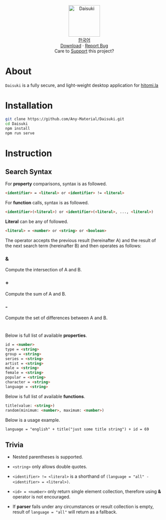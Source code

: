 <div align="center">
	<img width="100px" src="https://github.com/Any-Material/Daisuki/blob/master/docs/images/icon.png?raw=true" align="center" alt="Daisuki"/>
</div>
<div align="center">
	<a href="/docs/readme_kr.md">한국어</a>
</div>
<div align="center">
	<a href="https://github.com/Any-Material/Daisuki/releases">Download</a>
	·
	<a href="https://github.com/Any-Material/Daisuki/issues/new">Report Bug</a>
</div>
<div align="center">
	Care to <a href="https://toss.me/Sombian">Support</a> this project?
</div>

# About

`Daisuki` is a fully secure, and light-weight desktop application for [hitomi.la](https://hitomi.la)  

# Installation

```bash
git clone https://github.com/Any-Material/Daisuki.git
cd Daisuki
npm install
npm run serve
```

# Instruction

## Search Syntax

For **property** comparisons, syntax is as followed.

```md
<identifier> = <literal> or <identifier> != <literal>
```

For **function** calls, syntax is as followed.

```md
<identifier>(<literal>) or <identifier>(<literal>, ..., <literal>)
```

**Literal** can be any of followed.

```md
<literal> = <number> or <string> or <boolean>
```

The operator accepts the previous result (hereinafter A) and the result of the next search term (hereinafter B) and then operates as follows:

### &

Compute the intersection of A and B.

### +

Compute the sum of A and B.

### -

Compute the set of differences between A and B.

#

Below is full list of available **properties**.

```md
id = <number>
type = <string>
group = <string>
series = <string>
artist = <string>
male = <string>
female = <string>
popular = <string>
character = <string>
language = <string>
```

Below is full list of available **functions**.

```md
title(value: <string>)
random(minimum: <number>, maximum: <number>)
```

Below is a usage example.

```md
language = "english" + title("just some title string") + id = 69
```

## Trivia

- Nested parentheses is supported.

- `<string>` only allows double quotes.

- `<identifier> != <literal>` is a shorthand of `(language = "all" - <identifier> = <literal>)`.

- `<id> = <number>` only return single element collection, therefore using **&** operator is not encouraged.

- If **parser** fails under any circumstances or result collection is empty, result of `language = "all"` will return as a fallback.
